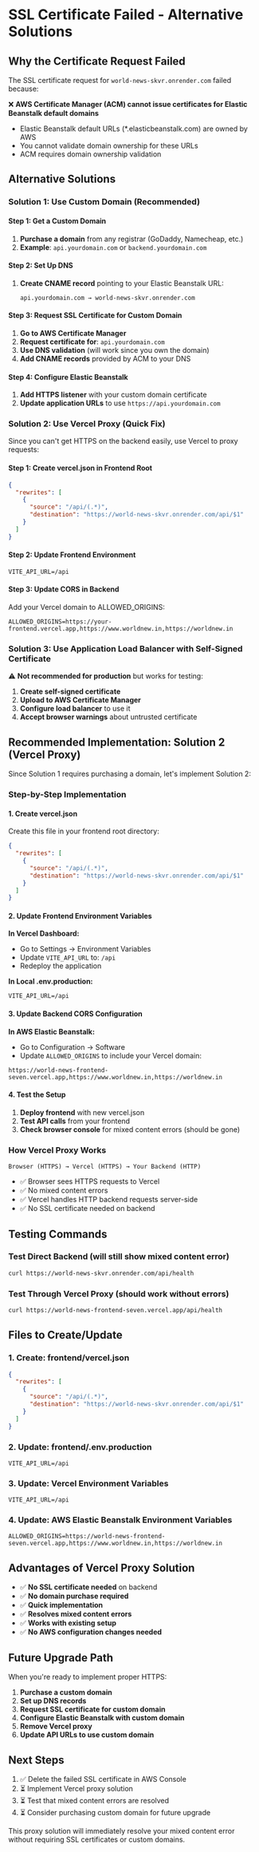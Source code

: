 # SSL Certificate Failed - Alternative Solutions

## Why the Certificate Request Failed

The SSL certificate request for `world-news-skvr.onrender.com` failed because:

❌ **AWS Certificate Manager (ACM) cannot issue certificates for Elastic Beanstalk default domains**
- Elastic Beanstalk default URLs (*.elasticbeanstalk.com) are owned by AWS
- You cannot validate domain ownership for these URLs
- ACM requires domain ownership validation

## Alternative Solutions

### Solution 1: Use Custom Domain (Recommended)

#### Step 1: Get a Custom Domain
1. **Purchase a domain** from any registrar (GoDaddy, Namecheap, etc.)
2. **Example**: `api.yourdomain.com` or `backend.yourdomain.com`

#### Step 2: Set Up DNS
1. **Create CNAME record** pointing to your Elastic Beanstalk URL:
   ```
   api.yourdomain.com → world-news-skvr.onrender.com
   ```

#### Step 3: Request SSL Certificate for Custom Domain
1. **Go to AWS Certificate Manager**
2. **Request certificate for**: `api.yourdomain.com`
3. **Use DNS validation** (will work since you own the domain)
4. **Add CNAME records** provided by ACM to your DNS

#### Step 4: Configure Elastic Beanstalk
1. **Add HTTPS listener** with your custom domain certificate
2. **Update application URLs** to use `https://api.yourdomain.com`

### Solution 2: Use Vercel Proxy (Quick Fix)

Since you can't get HTTPS on the backend easily, use Vercel to proxy requests:

#### Step 1: Create vercel.json in Frontend Root
```json
{
  "rewrites": [
    {
      "source": "/api/(.*)",
      "destination": "https://world-news-skvr.onrender.com/api/$1"
    }
  ]
}
```

#### Step 2: Update Frontend Environment
```env
VITE_API_URL=/api
```

#### Step 3: Update CORS in Backend
Add your Vercel domain to ALLOWED_ORIGINS:
```env
ALLOWED_ORIGINS=https://your-frontend.vercel.app,https://www.worldnew.in,https://worldnew.in
```

### Solution 3: Use Application Load Balancer with Self-Signed Certificate

⚠️ **Not recommended for production** but works for testing:

1. **Create self-signed certificate**
2. **Upload to AWS Certificate Manager**
3. **Configure load balancer** to use it
4. **Accept browser warnings** about untrusted certificate

## Recommended Implementation: Solution 2 (Vercel Proxy)

Since Solution 1 requires purchasing a domain, let's implement Solution 2:

### Step-by-Step Implementation

#### 1. Create vercel.json
Create this file in your frontend root directory:

```json
{
  "rewrites": [
    {
      "source": "/api/(.*)",
      "destination": "https://world-news-skvr.onrender.com/api/$1"
    }
  ]
}
```

#### 2. Update Frontend Environment Variables

**In Vercel Dashboard:**
- Go to Settings → Environment Variables
- Update `VITE_API_URL` to: `/api`
- Redeploy the application

**In Local .env.production:**
```env
VITE_API_URL=/api
```

#### 3. Update Backend CORS Configuration

**In AWS Elastic Beanstalk:**
- Go to Configuration → Software
- Update `ALLOWED_ORIGINS` to include your Vercel domain:
```
https://world-news-frontend-seven.vercel.app,https://www.worldnew.in,https://worldnew.in
```

#### 4. Test the Setup

1. **Deploy frontend** with new vercel.json
2. **Test API calls** from your frontend
3. **Check browser console** for mixed content errors (should be gone)

### How Vercel Proxy Works

```
Browser (HTTPS) → Vercel (HTTPS) → Your Backend (HTTP)
```

- ✅ Browser sees HTTPS requests to Vercel
- ✅ No mixed content errors
- ✅ Vercel handles HTTP backend requests server-side
- ✅ No SSL certificate needed on backend

## Testing Commands

### Test Direct Backend (will still show mixed content error)
```bash
curl https://world-news-skvr.onrender.com/api/health
```

### Test Through Vercel Proxy (should work without errors)
```bash
curl https://world-news-frontend-seven.vercel.app/api/health
```

## Files to Create/Update

### 1. Create: frontend/vercel.json
```json
{
  "rewrites": [
    {
      "source": "/api/(.*)",
      "destination": "https://world-news-skvr.onrender.com/api/$1"
    }
  ]
}
```

### 2. Update: frontend/.env.production
```env
VITE_API_URL=/api
```

### 3. Update: Vercel Environment Variables
```
VITE_API_URL=/api
```

### 4. Update: AWS Elastic Beanstalk Environment Variables
```
ALLOWED_ORIGINS=https://world-news-frontend-seven.vercel.app,https://www.worldnew.in,https://worldnew.in
```

## Advantages of Vercel Proxy Solution

- ✅ **No SSL certificate needed** on backend
- ✅ **No domain purchase required**
- ✅ **Quick implementation**
- ✅ **Resolves mixed content errors**
- ✅ **Works with existing setup**
- ✅ **No AWS configuration changes needed**

## Future Upgrade Path

When you're ready to implement proper HTTPS:

1. **Purchase a custom domain**
2. **Set up DNS records**
3. **Request SSL certificate for custom domain**
4. **Configure Elastic Beanstalk with custom domain**
5. **Remove Vercel proxy**
6. **Update API URLs to use custom domain**

## Next Steps

1. ✅ Delete the failed SSL certificate in AWS Console
2. ⏳ Implement Vercel proxy solution
3. ⏳ Test that mixed content errors are resolved
4. ⏳ Consider purchasing custom domain for future upgrade

This proxy solution will immediately resolve your mixed content error without requiring SSL certificates or custom domains.